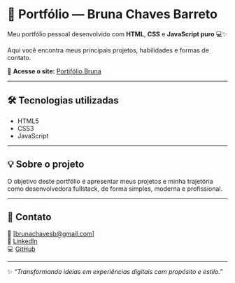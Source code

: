 # 🌸 Portfólio — Bruna Chaves Barreto

Meu portfólio pessoal desenvolvido com **HTML**, **CSS** e **JavaScript puro** 💻✨  

Aqui você encontra meus principais projetos, habilidades e formas de contato.

🔗 **Acesse o site:** [Portifólio Bruna](https://brunaengsoftware.github.io/portifolio-bruna/)  

---

## 🛠️ Tecnologias utilizadas
- HTML5  
- CSS3  
- JavaScript  

---

## 💡 Sobre o projeto
O objetivo deste portfólio é apresentar meus projetos e minha trajetória como desenvolvedora fullstack, de forma simples, moderna e profissional.

---

## 💬 Contato
📧 [brunachavesb@gmail.com]  
💼 [LinkedIn](https://www.linkedin.com/in/brunachavesb/)  
💻 [GitHub](https://github.com/brunaengsoftware)

---

✨ *“Transformando ideias em experiências digitais com propósito e estilo.”*
